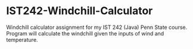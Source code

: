 # IST242-Windchill-Calculator
Windchill calculator assignment for my IST 242 (Java) Penn State course. Program will calculate the windchill given the inputs of wind and temperature. 
